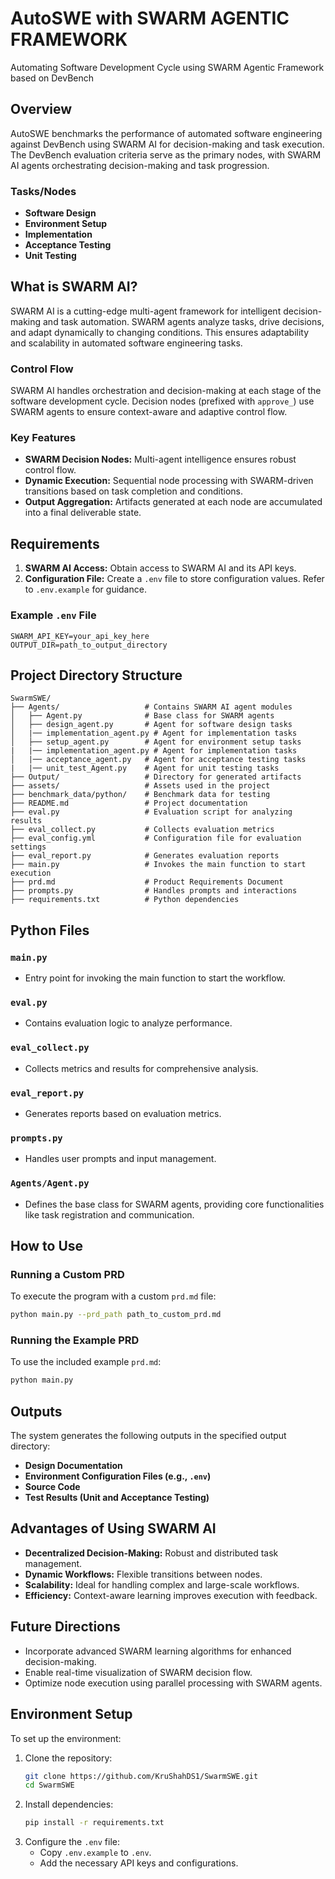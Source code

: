 # AutoSWE with SWARM AGENTIC FRAMEWORK

Automating Software Development Cycle using SWARM Agentic Framework based on DevBench


## Overview
AutoSWE benchmarks the performance of automated software engineering against DevBench using SWARM AI for decision-making and task execution. The DevBench evaluation criteria serve as the primary nodes, with SWARM AI agents orchestrating decision-making and task progression.

### Tasks/Nodes
- **Software Design**
- **Environment Setup**
- **Implementation**
- **Acceptance Testing**
- **Unit Testing**

## What is SWARM AI?
SWARM AI is a cutting-edge multi-agent framework for intelligent decision-making and task automation. SWARM agents analyze tasks, drive decisions, and adapt dynamically to changing conditions. This ensures adaptability and scalability in automated software engineering tasks.

### Control Flow
SWARM AI handles orchestration and decision-making at each stage of the software development cycle. Decision nodes (prefixed with `approve_`) use SWARM agents to ensure context-aware and adaptive control flow.

### Key Features
- **SWARM Decision Nodes:** Multi-agent intelligence ensures robust control flow.
- **Dynamic Execution:** Sequential node processing with SWARM-driven transitions based on task completion and conditions.
- **Output Aggregation:** Artifacts generated at each node are accumulated into a final deliverable state.

## Requirements

1. **SWARM AI Access:** Obtain access to SWARM AI and its API keys.
2. **Configuration File:** Create a `.env` file to store configuration values. Refer to `.env.example` for guidance.

### Example `.env` File
```plaintext
SWARM_API_KEY=your_api_key_here
OUTPUT_DIR=path_to_output_directory
```

## Project Directory Structure
```plaintext
SwarmSWE/
├── Agents/                   # Contains SWARM AI agent modules
│   ├── Agent.py              # Base class for SWARM agents
│   ├── design_agent.py       # Agent for software design tasks
│   |── implementation_agent.py # Agent for implementation tasks  
│   ├── setup_agent.py        # Agent for environment setup tasks
|   |── implementation_agent.py # Agent for implementation tasks  
│   |── acceptance_agent.py   # Agent for acceptance testing tasks
|   |── unit_test_Agent.py    # Agent for unit testing tasks
├── Output/                   # Directory for generated artifacts
├── assets/                   # Assets used in the project
├── benchmark_data/python/    # Benchmark data for testing
├── README.md                 # Project documentation
├── eval.py                   # Evaluation script for analyzing results
├── eval_collect.py           # Collects evaluation metrics
├── eval_config.yml           # Configuration file for evaluation settings
├── eval_report.py            # Generates evaluation reports
├── main.py                   # Invokes the main function to start execution
├── prd.md                    # Product Requirements Document
├── prompts.py                # Handles prompts and interactions
├── requirements.txt          # Python dependencies
```

## Python Files

### `main.py`
- Entry point for invoking the main function to start the workflow.

### `eval.py`
- Contains evaluation logic to analyze performance.

### `eval_collect.py`
- Collects metrics and results for comprehensive analysis.

### `eval_report.py`
- Generates reports based on evaluation metrics.

### `prompts.py`
- Handles user prompts and input management.

### `Agents/Agent.py`
- Defines the base class for SWARM agents, providing core functionalities like task registration and communication.



## How to Use

### Running a Custom PRD
To execute the program with a custom `prd.md` file:
```bash
python main.py --prd_path path_to_custom_prd.md
```

### Running the Example PRD
To use the included example `prd.md`:
```bash
python main.py
```

## Outputs
The system generates the following outputs in the specified output directory:
- **Design Documentation**
- **Environment Configuration Files (e.g., `.env`)**
- **Source Code**
- **Test Results (Unit and Acceptance Testing)**

## Advantages of Using SWARM AI
- **Decentralized Decision-Making:** Robust and distributed task management.
- **Dynamic Workflows:** Flexible transitions between nodes.
- **Scalability:** Ideal for handling complex and large-scale workflows.
- **Efficiency:** Context-aware learning improves execution with feedback.

## Future Directions
- Incorporate advanced SWARM learning algorithms for enhanced decision-making.
- Enable real-time visualization of SWARM decision flow.
- Optimize node execution using parallel processing with SWARM agents.

## Environment Setup
To set up the environment:
1. Clone the repository:
    ```bash
    git clone https://github.com/KruShahDS1/SwarmSWE.git
    cd SwarmSWE
    ```
2. Install dependencies:
    ```bash
    pip install -r requirements.txt
    ```
3. Configure the `.env` file:
    - Copy `.env.example` to `.env`.
    - Add the necessary API keys and configurations.


